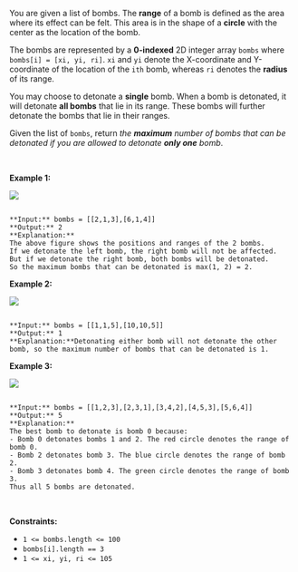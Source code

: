 You are given a list of bombs. The **range** of a bomb is defined as the area where its effect can be felt. This area is in the shape of a **circle** with the center as the location of the bomb.


The bombs are represented by a **0-indexed** 2D integer array `bombs` where `bombs[i] = [xi, yi, ri]`. `xi` and `yi` denote the X-coordinate and Y-coordinate of the location of the `ith` bomb, whereas `ri` denotes the **radius** of its range.


You may choose to detonate a **single** bomb. When a bomb is detonated, it will detonate **all bombs** that lie in its range. These bombs will further detonate the bombs that lie in their ranges.


Given the list of `bombs`, return *the **maximum** number of bombs that can be detonated if you are allowed to detonate **only one** bomb*.


 


**Example 1:**


![](https://assets.leetcode.com/uploads/2021/11/06/desmos-eg-3.png)

```

**Input:** bombs = [[2,1,3],[6,1,4]]
**Output:** 2
**Explanation:**
The above figure shows the positions and ranges of the 2 bombs.
If we detonate the left bomb, the right bomb will not be affected.
But if we detonate the right bomb, both bombs will be detonated.
So the maximum bombs that can be detonated is max(1, 2) = 2.

```

**Example 2:**


![](https://assets.leetcode.com/uploads/2021/11/06/desmos-eg-2.png)

```

**Input:** bombs = [[1,1,5],[10,10,5]]
**Output:** 1
**Explanation:**Detonating either bomb will not detonate the other bomb, so the maximum number of bombs that can be detonated is 1.

```

**Example 3:**


![](https://assets.leetcode.com/uploads/2021/11/07/desmos-eg1.png)

```

**Input:** bombs = [[1,2,3],[2,3,1],[3,4,2],[4,5,3],[5,6,4]]
**Output:** 5
**Explanation:**
The best bomb to detonate is bomb 0 because:
- Bomb 0 detonates bombs 1 and 2. The red circle denotes the range of bomb 0.
- Bomb 2 detonates bomb 3. The blue circle denotes the range of bomb 2.
- Bomb 3 detonates bomb 4. The green circle denotes the range of bomb 3.
Thus all 5 bombs are detonated.

```

 


**Constraints:**


* `1 <= bombs.length <= 100`
* `bombs[i].length == 3`
* `1 <= xi, yi, ri <= 105`


